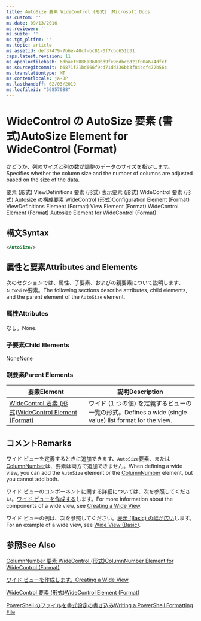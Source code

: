 ```yaml
---
title: AutoSize 要素 WideControl (形式) |Microsoft Docs
ms.custom: ''
ms.date: 09/13/2016
ms.reviewer: ''
ms.suite: ''
ms.tgt_pltfrm: ''
ms.topic: article
ms.assetid: def37479-7b6e-40cf-bc81-0f7cbc651b31
caps.latest.revision: 11
ms.openlocfilehash: 6dbaef5886a0600bd9fe96dbc8d21f00a674dfcf
ms.sourcegitcommit: b6871f21bd666f9cd71dd336bb3f844cf472b56c
ms.translationtype: MT
ms.contentlocale: ja-JP
ms.lasthandoff: 02/03/2019
ms.locfileid: "56857088"
---
```

# <a name="autosize-element-for-widecontrol-format"></a><span data-ttu-id="db638-102">WideControl の AutoSize 要素 (書式)</span><span class="sxs-lookup"><span data-stu-id="db638-102">AutoSize Element for WideControl (Format)</span></span>

<span data-ttu-id="db638-103">かどうか、列のサイズと列の数が調整のデータのサイズを指定します。</span><span class="sxs-lookup"><span data-stu-id="db638-103">Specifies whether the column size and the number of columns are adjusted based on the size of the data.</span></span>

<span data-ttu-id="db638-104">要素 (形式) ViewDefinitions 要素 (形式) 表示要素 (形式) WideControl 要素 (形式) Autosize の構成要素 WideControl (形式)</span><span class="sxs-lookup"><span data-stu-id="db638-104">Configuration Element (Format) ViewDefinitions Element (Format) View Element (Format) WideControl Element (Format) Autosize Element for WideControl (Format)</span></span>

## <a name="syntax"></a><span data-ttu-id="db638-105">構文</span><span class="sxs-lookup"><span data-stu-id="db638-105">Syntax</span></span>

```xml
<AutoSize/>
```

## <a name="attributes-and-elements"></a><span data-ttu-id="db638-106">属性と要素</span><span class="sxs-lookup"><span data-stu-id="db638-106">Attributes and Elements</span></span>

<span data-ttu-id="db638-107">次のセクションでは、属性、子要素、およびの親要素について説明します、`AutoSize`要素。</span><span class="sxs-lookup"><span data-stu-id="db638-107">The following sections describe attributes, child elements, and the parent element of the `AutoSize` element.</span></span>

### <a name="attributes"></a><span data-ttu-id="db638-108">属性</span><span class="sxs-lookup"><span data-stu-id="db638-108">Attributes</span></span>

<span data-ttu-id="db638-109">なし。</span><span class="sxs-lookup"><span data-stu-id="db638-109">None.</span></span>

### <a name="child-elements"></a><span data-ttu-id="db638-110">子要素</span><span class="sxs-lookup"><span data-stu-id="db638-110">Child Elements</span></span>

<span data-ttu-id="db638-111">None</span><span class="sxs-lookup"><span data-stu-id="db638-111">None</span></span>

### <a name="parent-elements"></a><span data-ttu-id="db638-112">親要素</span><span class="sxs-lookup"><span data-stu-id="db638-112">Parent Elements</span></span>

|<span data-ttu-id="db638-113">要素</span><span class="sxs-lookup"><span data-stu-id="db638-113">Element</span></span>|<span data-ttu-id="db638-114">説明</span><span class="sxs-lookup"><span data-stu-id="db638-114">Description</span></span>|
|-------------|-----------------|
|[<span data-ttu-id="db638-115">WideControl 要素 (形式)</span><span class="sxs-lookup"><span data-stu-id="db638-115">WideControl Element (Format)</span></span>](./widecontrol-element-format.md)|<span data-ttu-id="db638-116">ワイド (1 つの値) を定義するビューの一覧の形式。</span><span class="sxs-lookup"><span data-stu-id="db638-116">Defines a wide (single value) list format for the view.</span></span>|

## <a name="remarks"></a><span data-ttu-id="db638-117">コメント</span><span class="sxs-lookup"><span data-stu-id="db638-117">Remarks</span></span>

<span data-ttu-id="db638-118">ワイド ビューを定義するときに追加できます、`AutoSize`要素、または[ColumnNumber](./columnnumber-element-for-widecontrol-format.md)は、要素は両方で追加できません。</span><span class="sxs-lookup"><span data-stu-id="db638-118">When defining a wide view, you can add the `AutoSize` element or the [ColumnNumber](./columnnumber-element-for-widecontrol-format.md) element, but you cannot add both.</span></span>

<span data-ttu-id="db638-119">ワイド ビューのコンポーネントに関する詳細については、次を参照してください。[ワイド ビューを作成する](./creating-a-wide-view.md)します。</span><span class="sxs-lookup"><span data-stu-id="db638-119">For more information about the components of a wide view, see [Creating a Wide View](./creating-a-wide-view.md).</span></span>

<span data-ttu-id="db638-120">ワイド ビューの例は、次を参照してください。[表示 (Basic) の幅が広い](./wide-view-basic.md)します。</span><span class="sxs-lookup"><span data-stu-id="db638-120">For an example of a wide view, see [Wide View (Basic)](./wide-view-basic.md).</span></span>

## <a name="see-also"></a><span data-ttu-id="db638-121">参照</span><span class="sxs-lookup"><span data-stu-id="db638-121">See Also</span></span>

[<span data-ttu-id="db638-122">ColumnNumber 要素 WideControl (形式)</span><span class="sxs-lookup"><span data-stu-id="db638-122">ColumnNumber Element for WideControl (Format)</span></span>](./columnnumber-element-for-widecontrol-format.md)

[<span data-ttu-id="db638-123">ワイド ビューを作成します。</span><span class="sxs-lookup"><span data-stu-id="db638-123">Creating a Wide View</span></span>](./creating-a-wide-view.md)

[<span data-ttu-id="db638-124">WideControl 要素 (形式)</span><span class="sxs-lookup"><span data-stu-id="db638-124">WideControl Element (Format)</span></span>](./widecontrol-element-format.md)

[<span data-ttu-id="db638-125">PowerShell のファイルを書式設定の書き込み</span><span class="sxs-lookup"><span data-stu-id="db638-125">Writing a PowerShell Formatting File</span></span>](./writing-a-powershell-formatting-file.md)
